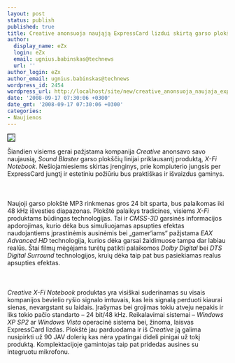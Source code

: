 ```yaml
---
layout: post
status: publish
published: true
title: Creative anonsuoja naująją ExpressCard lizdui skirtą garso plokštę
author:
  display_name: eZx
  login: eZx
  email: ugnius.babinskas@technews
  url: ''
author_login: eZx
author_email: ugnius.babinskas@technews
wordpress_id: 2454
wordpress_url: http://localhost/site/new/creative_anonsuoja_naujaja_expresscard_lizdui_skirta_garso_plokste/
date: '2008-09-17 07:30:06 +0300'
date_gmt: '2008-09-17 07:30:06 +0300'
categories:
- Naujienos
---
```

<div class="imgright"><img src="http://www.technews.lt/upl/Failai/Creative_X-Fi_notebook.jpg" border="1"></div>
<p>Šiandien visiems gerai pažįstama kompanija <i>Creative</i> anonsavo savo naujausią, <i>Sound Blaster</i> garso plokščių linijai priklausantį produktą, <i>X-Fi Notebook</i>. Nešiojamiesiems skirtas įrenginys, prie kompiuterio jungsis per ExpressCard jungtį ir estetiniu požiūriu bus praktiškas ir išvaizdus gaminys.<br />
<br><br />
<br>Naujoji garso plokštė MP3 rinkmenas gros 24 bit sparta, bus palaikomas iki 48 kHz išvesties diapazonas. Plokštė palaikys tradicines, visiems <i>X-Fi</i> produktams būdingas technologijas. Tai ir <i>CMSS-3D</i> garsinės informacijos apdorojimas, kurio dėka bus simuliuojamas apsupties efektas naudojantiems įprastinėmis ausinėmis bei „gamer‘iams“ pažįstama <i>EAX Advanced HD</i> technologija, kurios dėka garsai žaidimuose tampa dar labiau realūs. Štai filmų mėgėjams turėtų patikti palaikomos <i>Dolby Digital</i> bei <i>DTS Digital Surround</i> technologijos, kruių dėka taip pat bus pasiekiamas realus apsupties efektas.<br />
<br><br />
<br><i>Creative X-Fi Notebook</i> produktas yra visiškai suderinamas su visais kompanijos bevielio ryšio signalo imtuvais, kas leis signalą perduoti kiaurai sienas, nevargstant su laidais. Įrašymas bei grojimas tokiu atveju nepakis ir liks tokio pačio standarto – 24 bit/48 kHz. Reikalavimai sistemai – <i>Windows XP SP2</i> ar <i>Windows Vista</i> operacinė sistema bei, žinoma, laisvas ExpressCard lizdas. Plokštė jau parduodama ir iš <i>Creative</i> ją galima nusipirkti už 90 JAV dolerių kas nėra ypatingai dideli pinigai už tokį produktą. Komplektacijoje gamintojas taip pat pridedas ausines su integruotu mikrofonu.<br />
<br><br />
<br><br />
<br></p>
